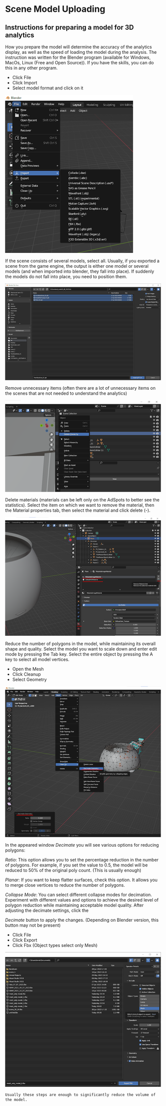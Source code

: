 # Scene Model Uploading

## Instructions for preparing a model for 3D analytics
How you prepare the model will determine the accuracy of the analytics display, as well as the speed of loading the model during the analysis.
The instruction was written for the Blender program (available for Windows, MacOs, Linux (Free and Open Source)). If you have the skills, you can do this in any other program.

* Click File 
* Click Import 
* Select model format and click on it

![Image](./media/1.png)

If the scene consists of several models, select all. Usually, if you exported a scene from the game engine, the output is either one model or several models (and when imported into blender, they fall into place). If suddenly the models do not fall into place, you need to position them.

![Image](./media/2.png)

Remove unnecessary items (often there are a lot of unnecessary items on the scenes that are not needed to understand the analytics)

![Image](./media/3.png)

Delete materials (materials can be left only on the AdSpots to better see the statistics). Select the item on which we want to remove the material, then the Material properties tab, then select the material and click delete (-).

![Image](./media/4.png)

Reduce the number of polygons in the model, while maintaining its overall shape and quality. Select the model you want to scale down and enter edit mode by pressing the Tab key.
Select the entire object by pressing the A key to select all model vertices.

* Open the Mesh 
* Click Cleanup  
* Select Geometry

![Image](./media/5.png)

In the appeared window *Decimate* you will see various options for reducing polygons:

*Ratio*: This option allows you to set the percentage reduction in the number of polygons. For example, if you set the value to 0.5, the model will be reduced to 50% of the original poly count.
(This is usually enough)

*Planar*: If you want to keep flatter surfaces, check this option. It allows you to merge close vertices to reduce the number of polygons.

*Collapse Mode*: You can select different collapse modes for decimation.
Experiment with different values and options to achieve the desired level of polygon reduction while maintaining acceptable model quality. After adjusting the decimate settings, click the 

*Decimate* button to apply the changes. (Depending on Blender version, this button may not be present)

* Click File
* Click Export 
* Click Fbx (Object types select only Mesh)

![Image](./media/6.png)

    Usually these steps are enough to significantly reduce the volume of the model.

